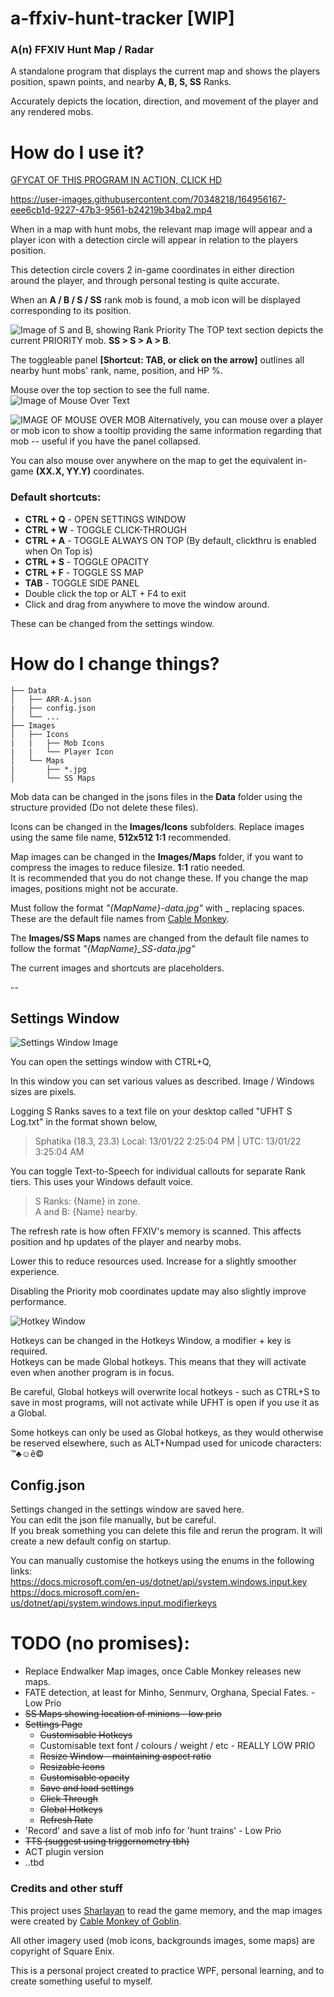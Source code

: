 # a-ffxiv-hunt-tracker [WIP]

### A(n) FFXIV Hunt Map / Radar

A standalone program that displays the current map and shows the players position, spawn points, and nearby **A, B, S, SS** Ranks.  

Accurately depicts the location, direction, and movement of the player and any rendered mobs.   

# How do I use it?

[GFYCAT OF THIS PROGRAM IN ACTION, CLICK HD](https://gfycat.com/ifr/BigYoungIcefish)


https://user-images.githubusercontent.com/70348218/164956167-eee6cb1d-9227-47b3-9561-b24219b34ba2.mp4


When in a map with hunt mobs, the relevant map image will appear and a player icon with a detection circle will appear in relation to the players position.

This detection circle covers 2 in-game coordinates in either direction around the player, and through personal testing is quite accurate.

When an **A / B / S / SS** rank mob is found, a mob icon will be displayed corresponding to its position.


![Image of S and B, showing Rank Priority](https://i.imgur.com/kIjmPkI.png)
The TOP text section depicts the current PRIORITY mob. **SS > S > A > B**. 

The toggleable panel **[Shortcut: TAB, or click on the arrow]** outlines all nearby hunt mobs' rank, name, position, and HP %.

Mouse over the top section to see the full name.
![Image of Mouse Over Text](https://i.imgur.com/FWkbjAK.png)




![IMAGE OF MOUSE OVER MOB](https://i.imgur.com/QeJ5Jdn.png)
Alternatively, you can mouse over a player or mob icon to show a tooltip providing the same information regarding that mob -- useful if you have the panel collapsed.


You can also mouse over anywhere on the map to get the equivalent in-game **(XX.X, YY.Y)** coordinates.


### Default shortcuts:
- **CTRL + Q** - OPEN SETTINGS WINDOW
- **CTRL + W** - TOGGLE CLICK-THROUGH
- **CTRL + A**  - TOGGLE ALWAYS ON TOP (By default, clickthru is enabled when On Top is)
- **CTRL + S**  - TOGGLE OPACITY
- **CTRL + F**  - TOGGLE SS MAP
- **TAB**       - TOGGLE SIDE PANEL
- Double click the top or ALT + F4 to exit
- Click and drag from anywhere to move the window around. 

These can be changed from the settings window.


# How do I change things?  
```
├── Data
│   ├── ARR-A.json
|   ├── config.json
│   └── ...
├── Images
│   ├── Icons
|   |   ├── Mob Icons
|   |   └── Player Icon
│   └── Maps
|       ├── *.jpg
│       └── SS Maps  
```
Mob data can be changed in the jsons files in the **Data** folder using the structure provided (Do not delete these files).

Icons can be changed in the **Images/Icons** subfolders. Replace images using the same file name, **512x512  1:1** recommended.

Map images can be changed in the **Images/Maps** folder, if you want to compress the images to reduce filesize. **1:1** ratio needed.    
It is recommended that you do not change these. If you change the map images, positions might not be accurate.

Must follow the format _"{MapName}-data.jpg"_ with _ replacing spaces.  
These are the default file names from [Cable Monkey](http://cablemonkey.us/huntmap2/).  

The **Images/SS Maps** names are changed from the default file names to follow the format _"{MapName}\_SS-data.jpg"_

The current images and shortcuts are placeholders.

--
## Settings Window
![Settings Window Image](https://i.imgur.com/1WRzQ6f.png)  

You can open the settings window with CTRL+Q,  

In this window you can set various values as described. Image / Windows sizes are pixels.  

Logging S Ranks saves to a text file on your desktop called "UFHT S Log.txt" in the format shown below,  
>Sphatika	 (18.3, 23.3)	 Local: 13/01/22 2:25:04 PM | UTC: 13/01/22 3:25:04 AM

You can toggle Text-to-Speech for individual callouts for separate Rank tiers. This uses your Windows default voice.
>S Ranks: {Name} in zone.  
>A and B: {Name} nearby.

The refresh rate is how often FFXIV's memory is scanned. This affects position and hp updates of the player and nearby mobs.  

Lower this to reduce resources used. Increase for a slightly smoother experience.

Disabling the Priority mob coordinates update may also slightly improve performance.  

![Hotkey Window](https://i.imgur.com/fKs6O1v.png)  

Hotkeys can be changed in the Hotkeys Window, a modifier + key is required.  
Hotkeys can be made Global hotkeys. This means that they will activate even when another program is in focus.  

Be careful, Global hotkeys will overwrite local hotkeys - such as CTRL+S to save in most programs, will not activate while UFHT is open if you use it as a Global.  

Some hotkeys can only be used as Global hotkeys, as they would otherwise be reserved elsewhere, such as ALT+Numpad used for unicode characters: ™♣☺ê©


## Config.json

Settings changed in the settings window are saved here.  
You can edit the json file manually, but be careful.   
If you break something you can delete this file and rerun the program. It will create a new default config on startup.  

You can manually customise the hotkeys using the enums in the following links:  
https://docs.microsoft.com/en-us/dotnet/api/system.windows.input.key   
https://docs.microsoft.com/en-us/dotnet/api/system.windows.input.modifierkeys


# TODO (no promises):
- Replace Endwalker Map images, once Cable Monkey releases new maps.
- FATE detection, at least for Minho, Senmurv, Orghana, Special Fates. - Low Prio
- ~~SS Maps showing location of minions - low prio~~
- ~~Settings Page~~
  - ~~Customisable Hotkeys~~
  - Customisable text font / colours / weight / etc - REALLY LOW PRIO
  - ~~Resize Window - maintaining aspect ratio~~
  - ~~Resizable Icons~~
  - ~~Customisable opacity~~
  - ~~Save and load settings~~
  - ~~Click Through~~
  - ~~Global Hotkeys~~
  - ~~Refresh Rate~~
- 'Record' and save a list of mob info for 'hunt trains' - Low Prio
- ~~TTS (suggest using triggernometry tbh)~~
- ACT plugin version
- ..tbd


### Credits and other stuff
This project uses [Sharlayan](https://github.com/FFXIVAPP/sharlayan) to read the game memory, and the map images were created by [Cable Monkey of Goblin](http://cablemonkey.us/huntmap2/).

All other imagery used (mob icons, backgrounds images, some maps) are copyright of Square Enix.

This is a personal project created to practice WPF, personal learning, and to create something useful to myself.
